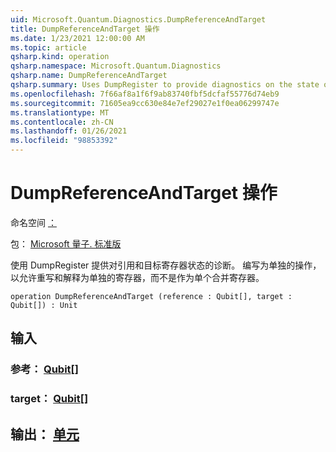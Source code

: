```yaml
---
uid: Microsoft.Quantum.Diagnostics.DumpReferenceAndTarget
title: DumpReferenceAndTarget 操作
ms.date: 1/23/2021 12:00:00 AM
ms.topic: article
qsharp.kind: operation
qsharp.namespace: Microsoft.Quantum.Diagnostics
qsharp.name: DumpReferenceAndTarget
qsharp.summary: Uses DumpRegister to provide diagnostics on the state of a reference and target register. Written as separate operation to allow overriding and interpreting as separate registers, rather than as a single combined register.
ms.openlocfilehash: 7f66af8a1f6f9ab83740fbf5dcfaf55776d74eb9
ms.sourcegitcommit: 71605ea9cc630e84e7ef29027e1f0ea06299747e
ms.translationtype: MT
ms.contentlocale: zh-CN
ms.lasthandoff: 01/26/2021
ms.locfileid: "98853392"
---
```

# <a name="dumpreferenceandtarget-operation"></a>DumpReferenceAndTarget 操作

命名空间 [：](xref:Microsoft.Quantum.Diagnostics)

包： [Microsoft 量子. 标准版](https://nuget.org/packages/Microsoft.Quantum.Standard)


使用 DumpRegister 提供对引用和目标寄存器状态的诊断。 编写为单独的操作，以允许重写和解释为单独的寄存器，而不是作为单个合并寄存器。

```qsharp
operation DumpReferenceAndTarget (reference : Qubit[], target : Qubit[]) : Unit
```


## <a name="input"></a>输入

### <a name="reference--qubit"></a>参考： [Qubit](xref:microsoft.quantum.lang-ref.qubit)[]




### <a name="target--qubit"></a>target： [Qubit](xref:microsoft.quantum.lang-ref.qubit)[]





## <a name="output--unit"></a>输出： [单元](xref:microsoft.quantum.lang-ref.unit)

